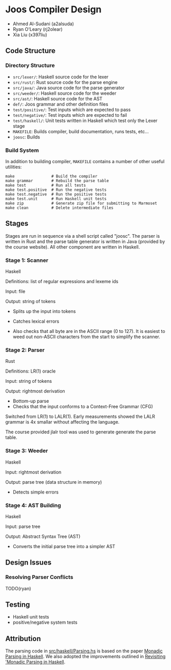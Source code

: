 # Joos Compiler Design

* Ahmed Al-Sudani (a2alsuda)
* Ryan O'Leary (rj2olear)
* Xia Liu (x397liu)

## Code Structure

### Directory Structure

* `src/lexer/`: Haskell source code for the lexer
* `src/rust/`: Rust source code for the parse engine
* `src/java/`: Java source code for the parse generator
* `src/weeder/`: Haskell source code for the weeder
* `src/ast/`: Haskell source code for the AST
* `def/`: Joos grammar and other definition files
* `test/positive/`: Test inputs which are expected to pass
* `test/negative/`: Test inputs which are expected to fail
* `test/haskell/`: Unit tests written in Haskell which test only the Lexer stage
* `MAKEFILE`: Builds compiler, build documentation, runs tests, etc...
* `joosc`: Builds

### Build System

In addition to building compiler, `MAKEFILE` contains a number of other useful
utilities:

    make                # Build the compiler
    make grammar        # Rebuild the parse table
    make test           # Run all tests
    make test.positive  # Run the negative tests
    make test.negative  # Run the positive tests
    make test.unit      # Run Haskell unit tests
    make zip            # Generate zip file for submitting to Marmoset
    make clean          # Delete intermediate files

## Stages

Stages are run in sequence via a shell script called "joosc". The parser is
written in Rust and the parse table generator is written in Java (provided by
the course website). All other component are written in Haskell.

### Stage 1: Scanner

Haskell

Definitions: list of regular expressions and lexeme ids

Input: file

Output: string of tokens

* Splits up the input into tokens
* Catches lexical errors

* Also checks that all byte are in the ASCII range (0 to 127). It is easiest to
  weed out non-ASCII characters from the start to simplify the scanner.

### Stage 2: Parser

Rust

Definitions: LR(1) oracle

Input: string of tokens

Output: rightmost derivation

* Bottom-up parse
* Checks that the input conforms to a Context-Free Grammar (CFG)

Switched from LR(1) to LALR(1). Early measurements showed the LALR grammar is
4x smallar without affecting the language.

The course provided jlalr tool was used to generate generate the parse table.

### Stage 3: Weeder

Haskell

Input: rightmost derivation

Output: parse tree (data structure in memory)

* Detects simple errors

### Stage 4: AST Building

Haskell

Input: parse tree

Output: Abstract Syntax Tree (AST)

* Converts the initial parse tree into a simpler AST

## Design Issues

### Resolving Parser Conflicts

TODO(ryan)

## Testing

* Haskell unit tests
* positive/negative system tests

## Attribution

The parsing code in [src/haskell/Parsing.hs](src/haskell/Parsing.hs) is based on
the paper
[Monadic Parsing in Haskell](http://www.cs.nott.ac.uk/~pszgmh/pearl.pdf). We
also adopted the improvements outlined in
[Revisiting 'Monadic Parsing in Haskell](http://vaibhavsagar.com/blog/2018/02/04/revisiting-monadic-parsing-haskell/).
